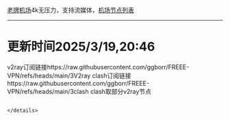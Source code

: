 
[老牌机场](https://www.linghunyun.com/#/register?code=KBcl8cHj)4k无压力，支持流媒体，[机场节点列表](https://github.com/ggborr/FREEE-VPN/blob/main/%E7%81%B5%E9%AD%82%E4%BA%91%E8%8A%82%E7%82%B9.pdf)
****

# 更新时间2025/3/19,20:46
v2ray订阅链接https://raw.githubusercontent.com/ggborr/FREEE-VPN/refs/heads/main/3V2ray
clash订阅链接https://raw.githubusercontent.com/ggborr/FREEE-VPN/refs/heads/main/3clash
clash取部分v2ray节点
 


```

</details>

 
